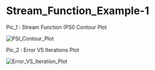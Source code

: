 # Stream_Function_Example-1

Pic_1 : Stream Function (PSI) Contour Plot

![PSI_Contour_Plot](https://user-images.githubusercontent.com/68963724/119825297-6e8e4200-bf14-11eb-8434-8b94a5f5fb09.png)

Pic_2 : Error VS Iterations Plot

![Error_VS_Iteration_Plot](https://user-images.githubusercontent.com/68963724/119825316-72ba5f80-bf14-11eb-8a23-9b632a474a8e.png)
